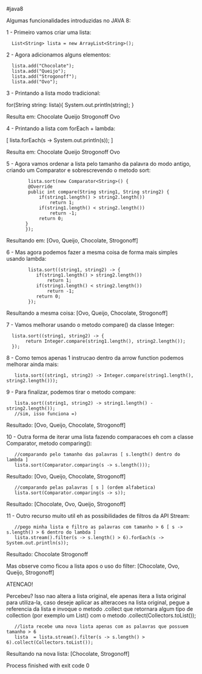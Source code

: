 #java8

Algumas funcionalidades introduzidas no JAVA 8: 

1 - Primeiro vamos criar uma lista:

      List<String> lista = new ArrayList<String>(); 

2 - Agora adicionamos alguns elementos: 

      lista.add("Chocolate");
      lista.add("Queijo");
      lista.add("Strogonoff"); 
      lista.add("Ovo");

3 - Printando a lista modo tradicional: 

   for(String string: lista){
       System.out.println(string);
   }  

Resulta em: 
Chocolate
Queijo
Strogonoff
Ovo

4 - Printando a lista com forEach + lambda: 

[ lista.forEach(s -> System.out.println(s)); ] 

Resulta em: 
Chocolate
Queijo
Strogonoff
Ovo

5 - Agora vamos ordenar a lista pelo tamanho da palavra do modo antigo, criando um Comparator e sobrescrevendo o metodo sort:
            
            lista.sort(new Comparator<String>() {
            @Override
            public int compare(String string1, String string2) {
                if(string1.length() > string2.length())
                    return 1;
                if(string1.length() < string2.length())
                    return -1;
                return 0;
           }
           });

Resultando em: [Ovo, Queijo, Chocolate, Strogonoff]

6 - Mas agora podemos fazer a mesma coisa de forma mais simples usando lambda:
            
            lista.sort((string1, string2) -> {
               if(string1.length() > string2.length())
                   return 1;
               if(string1.length() < string2.length())
                   return -1;
               return 0;
            });

Resultando a mesma coisa: [Ovo, Queijo, Chocolate, Strogonoff]

7 - Vamos melhorar usando o metodo compare() da classe Integer:

      lista.sort((string1, string2) -> {
           return Integer.compare(string1.length(), string2.length());
      });

8 - Como temos apenas 1 instrucao dentro da arrow function podemos melhorar ainda mais:

       lista.sort((string1, string2) -> Integer.compare(string1.length(), string2.length()));

9 - Para finalizar, podemos tirar o metodo compare:

       lista.sort((string1, string2) -> string1.length() - string2.length());
       //sim, isso funciona =)

Resultado: [Ovo, Queijo, Chocolate, Strogonoff]

10 - Outra forma de iterar uma lista fazendo comparacoes eh com a classe Comparator, metodo comparing():

       //comparando pelo tamanho das palavras [ s.length() dentro do lambda ]
       lista.sort(Comparator.comparing(s -> s.length()));

Resultado: [Ovo, Queijo, Chocolate, Strogonoff]

       //comparando pelas palavras [ s ] (ordem alfabetica)
       lista.sort(Comparator.comparing(s -> s));

Resultado: [Chocolate, Ovo, Queijo, Strogonoff]

11 - Outro recurso muito util eh as possibilidades de filtros da API Stream:

       //pego minha lista e filtro as palavras com tamanho > 6 [ s -> s.length() > 6 dentro do lambda ]
       lista.stream().filter(s -> s.length() > 6).forEach(s -> System.out.println(s));

Resultado: 
Chocolate
Strogonoff

Mas observe como ficou a lista apos o uso do filter: [Chocolate, Ovo, Queijo, Strogonoff]

ATENCAO!

Percebeu? Isso nao altera a lista original, ele apenas itera a lista original para utiliza-la, caso deseje aplicar as alteracoes na lista original, pegue a referencia da lista e invoque o metodo .collect que retornara algum tipo de collection (por exemplo um List() com o metodo .collect(Collectors.toList());

       //lista recebe uma nova lista apenas com as palavras que possuem tamanho > 6
       lista  = lista.stream().filter(s -> s.length() > 6).collect(Collectors.toList());

Resultando na nova lista: [Chocolate, Strogonoff]

Process finished with exit code 0
